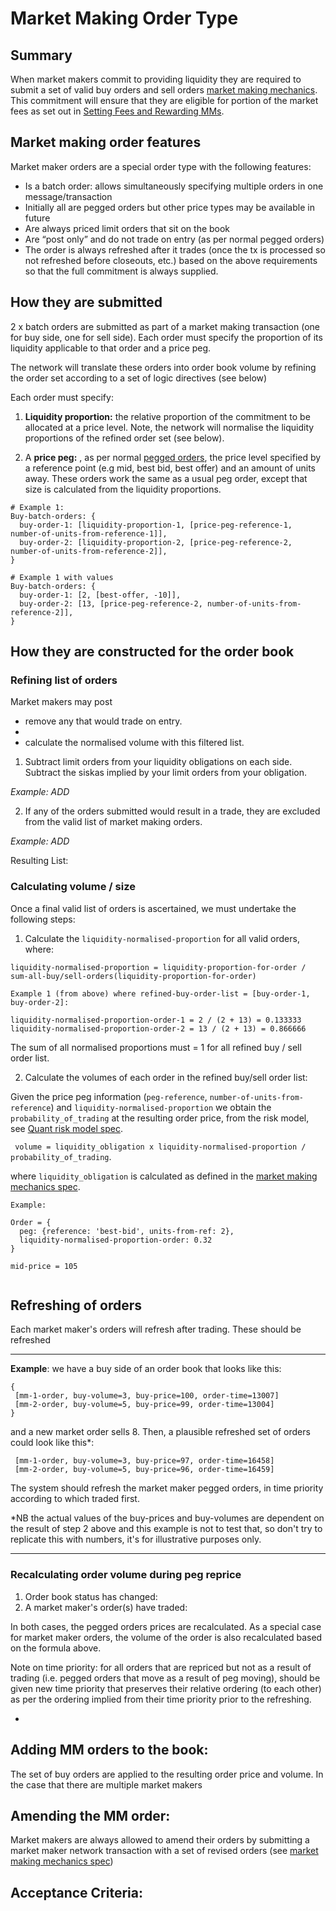 # Market Making Order Type

## Summary 

When market makers commit to providing liquidity they are required to submit a set of valid buy orders and sell orders [market making mechanics](????-mm-mechanics.md). This commitment will ensure that they are eligible for portion of the market fees as set out in [Setting Fees and Rewarding MMs](????-setting-fees-and-rewarding-mms.md).


## Market making order features

Market maker orders are a special order type with the following features:
- Is a batch order: allows simultaneously specifying multiple orders in one message/transaction
- Initially all are pegged orders but other price types may be available in future
- Are always priced limit orders that sit on the book
- Are “post only” and do not trade on entry (as per normal pegged orders)
- The order is always refreshed after it trades (once the tx is processed so not refreshed before closeouts, etc.) based on the above requirements so that the full commitment is always supplied.


## How they are submitted

2 x batch orders are submitted as part of a market making transaction (one for buy side, one for sell side). Each order must specify the proportion of its liquidity applicable to that order and a price peg.

The network will translate these orders into order book volume by refining the order set according to a set of logic directives (see below)

Each order must specify:

1. **Liquidity proportion:** the relative proportion of the commitment to be allocated at a price level. Note, the network will normalise the liquidity proportions of the refined order set (see below).

2. A **price peg:** , as per normal [pegged orders](), the price level specified by a reference point (e.g mid, best bid, best offer) and an amount of units away. These orders work the same as a usual peg order, except that size is calculated from the liquidity proportions.

```
# Example 1:
Buy-batch-orders: {
  buy-order-1: [liquidity-proportion-1, [price-peg-reference-1, number-of-units-from-reference-1]],
  buy-order-2: [liquidity-proportion-2, [price-peg-reference-2, number-of-units-from-reference-2]],
}

# Example 1 with values
Buy-batch-orders: {
  buy-order-1: [2, [best-offer, -10]],
  buy-order-2: [13, [price-peg-reference-2, number-of-units-from-reference-2]],
}

```

## How they are constructed for the order book

### Refining list of orders

Market makers may post 
- remove any that would trade on entry.
- 
- calculate the normalised volume with this filtered list.

1. Subtract limit orders from your liquidity obligations on each side. Subtract the siskas implied by your limit orders from your obligation.

_Example: ADD_

2. If any of the orders submitted would result in a trade, they are excluded from the valid list of market making orders.

_Example: ADD_

Resulting List:

### Calculating volume / size

Once a final valid list of orders is ascertained, we must undertake the following steps:

1. Calculate the `liquidity-normalised-proportion` for all valid orders, where:

`liquidity-normalised-proportion = liquidity-proportion-for-order / sum-all-buy/sell-orders(liquidity-proportion-for-order)`

```
Example 1 (from above) where refined-buy-order-list = [buy-order-1, buy-order-2]:

liquidity-normalised-proportion-order-1 = 2 / (2 + 13) = 0.133333
liquidity-normalised-proportion-order-2 = 13 / (2 + 13) = 0.866666

```

The sum of all normalised proportions must = 1 for all refined buy / sell order list.

2. Calculate the volumes of each order in the refined buy/sell order list:

Given the price peg information (`peg-reference`, `number-of-units-from-reference`) and  `liquidity-normalised-proportion` we obtain the `probability_of_trading` at the resulting order price, from the risk model, see [Quant risk model spec](0018-quant-risk-models.ipynb). 

``` volume = liquidity_obligation x liquidity-normalised-proportion / probability_of_trading```. 

where `liquidity_obligation` is calculated as defined in the [market making mechanics spec](????-mm-mechanics.md).

```
Example: 

Order = {
  peg: {reference: 'best-bid', units-from-ref: 2}, 
  liquidity-normalised-proportion-order: 0.32
}

mid-price = 105


```

## Refreshing of orders

Each market maker's orders will refresh after trading. These should be refreshed 

________________________
**Example**: we have a buy side of an order book that looks like this:
```
{
 [mm-1-order, buy-volume=3, buy-price=100, order-time=13007]
 [mm-2-order, buy-volume=5, buy-price=99, order-time=13004]
}
```
and a new market order sells 8. Then, a plausible refreshed set of orders could look like this*:

```
 [mm-1-order, buy-volume=3, buy-price=97, order-time=16458]
 [mm-2-order, buy-volume=5, buy-price=96, order-time=16459]
```

The system should refresh the market maker pegged orders, in time priority according to which traded first. 

*NB the actual values of the buy-prices and buy-volumes are dependent on the result of step 2 above and this example is not to test that, so don't try to replicate this with numbers, it's for illustrative purposes only.
________________________


### Recalculating order volume during peg reprice

1. Order book status has changed: 
2. A market maker's order(s) have traded: 

In both cases, the pegged orders prices are recalculated. As a special case for market maker orders, the volume of the order is also recalculated based on the formula above.

Note on time priority: for all orders that are repriced but not as a result of trading (i.e. pegged orders that move as a result of peg moving), should be given new time priority that preserves their relative ordering (to each other) as per the ordering implied from their time priority prior to the refreshing.



- 


## Adding MM orders to the book:

The set of buy orders are applied to the resulting order price and volume. In the case that there are multiple market makers

## Amending the MM order:

Market makers are always allowed to amend their orders by submitting a market maker network transaction with a set of revised orders (see [market making mechanics spec](./0000-mm-mechanics.md))


## Acceptance Criteria: